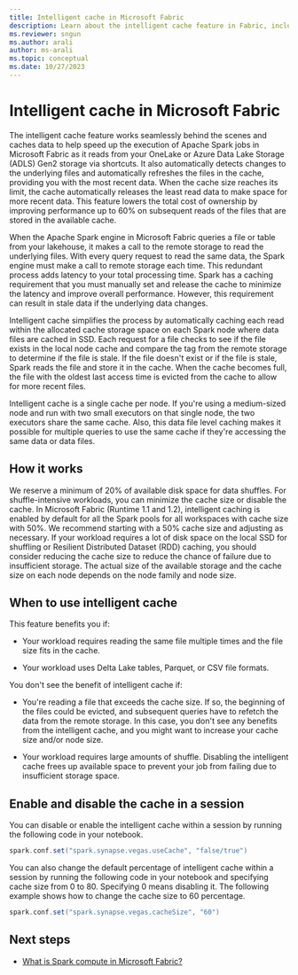 ```yaml
---
title: Intelligent cache in Microsoft Fabric
description: Learn about the intelligent cache feature in Fabric, including when to use it and how to enable and disable it in a session.
ms.reviewer: sngun
ms.author: arali
author: ms-arali
ms.topic: conceptual
ms.date: 10/27/2023
---
```


# Intelligent cache in Microsoft Fabric

The intelligent cache feature works seamlessly behind the scenes and caches data to help speed up the execution of Apache Spark jobs in Microsoft Fabric as it reads from your OneLake or Azure Data Lake Storage (ADLS) Gen2 storage via shortcuts. It also automatically detects changes to the underlying files and automatically refreshes the files in the cache, providing you with the most recent data. When the cache size reaches its limit, the cache automatically releases the least read data to make space for more recent data. This feature lowers the total cost of ownership by improving performance up to 60% on subsequent reads of the files that are stored in the available cache.

When the Apache Spark engine in Microsoft Fabric queries a file or table from your lakehouse, it makes a call to the remote storage to read the underlying files. With every query request to read the same data, the Spark engine must make a call to remote storage each time. This redundant process adds latency to your total processing time. Spark has a caching requirement that you must manually set and release the cache to minimize the latency and improve overall performance. However, this requirement can result in stale data if the underlying data changes.

Intelligent cache simplifies the process by automatically caching each read within the allocated cache storage space on each Spark node where data files are cached in SSD. Each request for a file checks to see if the file exists in the local node cache and compare the tag from the remote storage to determine if the file is stale. If the file doesn't exist or if the file is stale, Spark reads the file and store it in the cache. When the cache becomes full, the file with the oldest last access time is evicted from the cache to allow for more recent files.

Intelligent cache is a single cache per node. If you're using a medium-sized node and run with two small executors on that single node, the two executors share the same cache. Also, this data file level caching makes it possible for multiple queries to use the same cache if they're accessing the same data or data files.

## How it works

We reserve a minimum of 20% of available disk space for data shuffles. For shuffle-intensive workloads, you can minimize the cache size or disable the cache. In Microsoft Fabric (Runtime 1.1 and 1.2), intelligent caching is enabled by default for all the Spark pools for all workspaces with cache size with 50%. We recommend starting with a 50% cache size and adjusting as necessary. If your workload requires a lot of disk space on the local SSD for shuffling or Resilient Distributed Dataset (RDD) caching, you should consider reducing the cache size to reduce the chance of failure due to insufficient storage. The actual size of the available storage and the cache size on each node depends on the node family and node size.

## When to use intelligent cache

This feature benefits you if:

- Your workload requires reading the same file multiple times and the file size fits in the cache.

- Your workload uses Delta Lake tables, Parquet, or CSV file formats.

You don't see the benefit of intelligent cache if:

- You're reading a file that exceeds the cache size. If so, the beginning of the files could be evicted, and subsequent queries have to refetch the data from the remote storage. In this case, you don't see any benefits from the intelligent cache, and you might want to increase your cache size and/or node size.

- Your workload requires large amounts of shuffle. Disabling the intelligent cache frees up available space to prevent your job from failing due to insufficient storage space.

## Enable and disable the cache in a session

You can disable or enable the intelligent cache within a session by running the following code in your notebook.

```scala
spark.conf.set("spark.synapse.vegas.useCache", "false/true") 
```

You can also change the default percentage of intelligent cache within a session by running the following code in your notebook and specifying cache size from 0 to 80. Specifying 0 means disabling it. The following example shows how to change the cache size to 60 percentage.

```scala
spark.conf.set("spark.synapse.vegas.cacheSize", "60")
```

## Next steps

- [What is Spark compute in Microsoft Fabric?](spark-compute.md)
